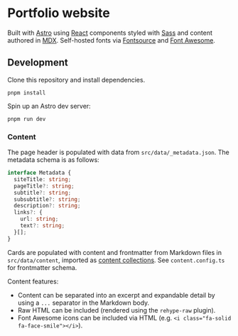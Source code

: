 # Portfolio website

Built with [Astro](https://astro.build) using
[React](https://react.dev) components styled with
[Sass](https://sass-lang.com) and content authored in
[MDX](https://mdxjs.com). Self-hosted fonts via [Fontsource](https://fontsource.org) and [Font Awesome](https://docs.fontawesome.com/web/setup/packages#all-the-things).

## Development

Clone this repository and install dependencies.

```
pnpm install
```

Spin up an Astro dev server:

```
pnpm run dev
```

### Content

The page header is populated with data from `src/data/_metadata.json`. The metadata schema is as follows:

```ts
interface Metadata {
  siteTitle: string;
  pageTitle?: string;
  subtitle?: string;
  subsubtitle?: string;
  description?: string;
  links?: {
    url: string;
    text?: string;
  }[];
}
```

Cards are populated with content and frontmatter from Markdown files in `src/data/content`, imported as [content collections](https://docs.astro.build/en/guides/content-collections/). See `content.config.ts` for frontmatter schema.

Content features:

- Content can be separated into an excerpt and expandable detail by using a `...` separator in the Markdown body.
- Raw HTML can be included (rendered using the `rehype-raw` plugin).
- Font Awesome icons can be included via HTML (e.g. `<i class="fa-solid fa-face-smile"></i>`).
